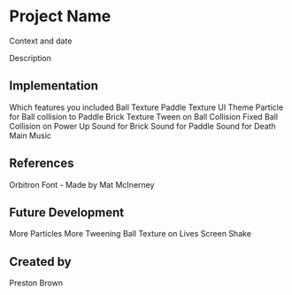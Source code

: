 # Project Name

Context and date

Description


## Implementation

Which features you included
Ball Texture
Paddle Texture
UI Theme
Particle for Ball collision to Paddle
Brick Texture
Tween on Ball Collision
Fixed Ball Collision on Power Up
Sound for Brick
Sound for Paddle
Sound for Death
Main Music


## References
Orbitron Font - Made by Mat McInerney

## Future Development
More Particles
More Tweening
Ball Texture on Lives
Screen Shake

## Created by
Preston Brown
